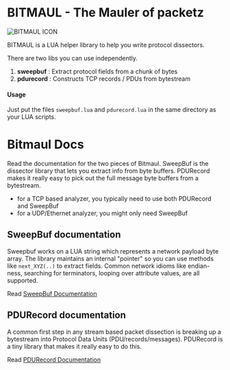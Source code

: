 BITMAUL - The Mauler of packetz 
======

![BITMAUL ICON ](https://github.com/trisulnsm/trisul-scripts/raw/master/lua/bitmaul/maulaxe.png)

BITMAUL is a LUA helper library to help you write protocol dissectors. 

There are two libs you can use independently. 

1. **sweepbuf** : Extract protocol fields from a chunk of bytes
2. **pdurecord**  : Constructs TCP records / PDUs from bytestream 


#### Usage

Just put the files `sweepbuf.lua` and `pdurecord.lua` in the same directory as your LUA scripts. 


Bitmaul Docs
=============

Read the documentation for the two pieces of Bitmaul.  SweepBuf is the dissector library that lets you extract info from byte buffers.  PDURecord makes it really easy to pick out the full message byte buffers from a bytestream.  

 * for a TCP based analyzer, you typically need to use both PDURecord and SweepBuf
 * for a UDP/Ethernet analyzer, you might only need SweepBuf 
 

SweepBuf documentation
----------------------

Sweepbuf works on a LUA string which represents a network payload byte array.  The library maintains an internal "pointer" so you can use methods like `next_XYZ(..)` to extract fields.  Common network idioms like endian-ness, searching for terminators, looping over attribute values, are all supported.

Read [SweepBuf Documentation](SWEEPBUF.md)



PDURecord documentation
-----------------------

A common first step in any stream based packet dissection is breaking up a bytestream into Protocol Data Units (PDU/records/messages). PDURecord is a tiny library that makes it really easy to do this. 

Read [PDURecord Documentation](PDURecord.md)



